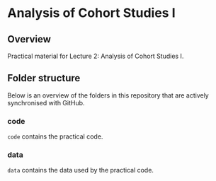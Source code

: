 # Analysis of Cohort Studies I

## Overview

Practical material for Lecture 2: Analysis of Cohort Studies I.

## Folder structure

Below is an overview of the folders in this repository that are actively synchronised with GitHub.

### code

`code` contains the practical code.

### data

`data` contains the data used by the practical code.
